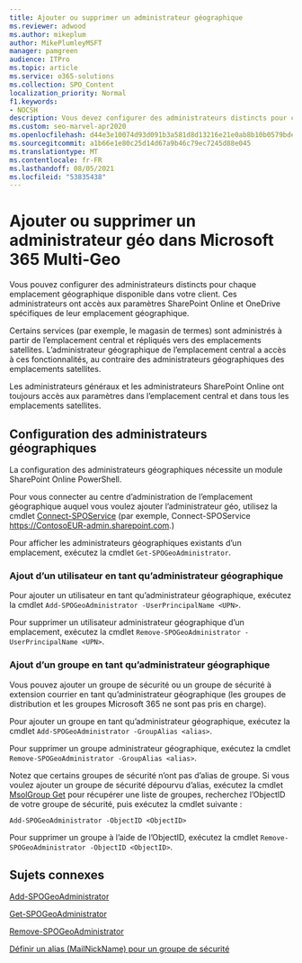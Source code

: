 ```yaml
---
title: Ajouter ou supprimer un administrateur géographique
ms.reviewer: adwood
ms.author: mikeplum
author: MikePlumleyMSFT
manager: pamgreen
audience: ITPro
ms.topic: article
ms.service: o365-solutions
ms.collection: SPO_Content
localization_priority: Normal
f1.keywords:
- NOCSH
description: Vous devez configurer des administrateurs distincts pour chaque emplacement géographique ? Découvrez comment ajouter ou supprimer un administrateur géo dans Microsoft 365 Multi-Geo.
ms.custom: seo-marvel-apr2020
ms.openlocfilehash: d44e3e10074d93d091b3a581d8d13216e21e0ab8b10b0579bded77166c66ff18
ms.sourcegitcommit: a1b66e1e80c25d14d67a9b46c79ec7245d88e045
ms.translationtype: MT
ms.contentlocale: fr-FR
ms.lasthandoff: 08/05/2021
ms.locfileid: "53835438"
---
```

# <a name="add-or-remove-a-geo-administrator-in-microsoft-365-multi-geo"></a>Ajouter ou supprimer un administrateur géo dans Microsoft 365 Multi-Geo

Vous pouvez configurer des administrateurs distincts pour chaque emplacement géographique disponible dans votre client. Ces administrateurs ont accès aux paramètres SharePoint Online et OneDrive spécifiques de leur emplacement géographique.

Certains services (par exemple, le magasin de termes) sont administrés à partir de l’emplacement central et répliqués vers des emplacements satellites. L’administrateur géographique de l’emplacement central a accès à ces fonctionnalités, au contraire des administrateurs géographiques des emplacements satellites.

Les administrateurs généraux et les administrateurs SharePoint Online ont toujours accès aux paramètres dans l’emplacement central et dans tous les emplacements satellites.

## <a name="configuring-geo-administrators"></a>Configuration des administrateurs géographiques

La configuration des administrateurs géographiques nécessite un module SharePoint Online PowerShell.

Pour vous connecter au centre d’administration de l’emplacement géographique auquel vous voulez ajouter l’administrateur géo, utilisez la cmdlet [Connect-SPOService](/powershell/module/sharepoint-online/Connect-SPOService) (par exemple, Connect-SPOService https://ContosoEUR-admin.sharepoint.com.)

Pour afficher les administrateurs géographiques existants d’un emplacement, exécutez la cmdlet `Get-SPOGeoAdministrator`.

### <a name="adding-a-user-as-a-geo-admin"></a>Ajout d’un utilisateur en tant qu’administrateur géographique

Pour ajouter un utilisateur en tant qu’administrateur géographique, exécutez la cmdlet `Add-SPOGeoAdministrator -UserPrincipalName <UPN>`.

Pour supprimer un utilisateur administrateur géographique d’un emplacement, exécutez la cmdlet `Remove-SPOGeoAdministrator -UserPrincipalName <UPN>`.

### <a name="adding-a-group-as-a-geo-admin"></a>Ajout d’un groupe en tant qu’administrateur géographique

Vous pouvez ajouter un groupe de sécurité ou un groupe de sécurité à extension courrier en tant qu’administrateur géographique (les groupes de distribution et les groupes Microsoft 365 ne sont pas pris en charge).

Pour ajouter un groupe en tant qu’administrateur géographique, exécutez la cmdlet `Add-SPOGeoAdministrator -GroupAlias <alias>`.

Pour supprimer un groupe administrateur géographique, exécutez la cmdlet `Remove-SPOGeoAdministrator -GroupAlias <alias>`.

Notez que certains groupes de sécurité n’ont pas d’alias de groupe. Si vous voulez ajouter un groupe de sécurité dépourvu d’alias, exécutez la cmdlet [MsolGroup Get](/powershell/module/msonline/get-msolgroup) pour récupérer une liste de groupes, recherchez l’ObjectID de votre groupe de sécurité, puis exécutez la cmdlet suivante :

`Add-SPOGeoAdministrator -ObjectID <ObjectID>`

Pour supprimer un groupe à l’aide de l’ObjectID, exécutez la cmdlet `Remove-SPOGeoAdministrator -ObjectID <ObjectID>`.

## <a name="related-topics"></a>Sujets connexes

[Add-SPOGeoAdministrator](/powershell/module/sharepoint-online/add-spogeoadministrator)

[Get-SPOGeoAdministrator](/powershell/module/sharepoint-online/get-spogeoadministrator)

[Remove-SPOGeoAdministrator](/powershell/module/sharepoint-online/remove-spogeoadministrator)

[Définir un alias (MailNickName) pour un groupe de sécurité](/powershell/module/azuread/set-azureadgroup)